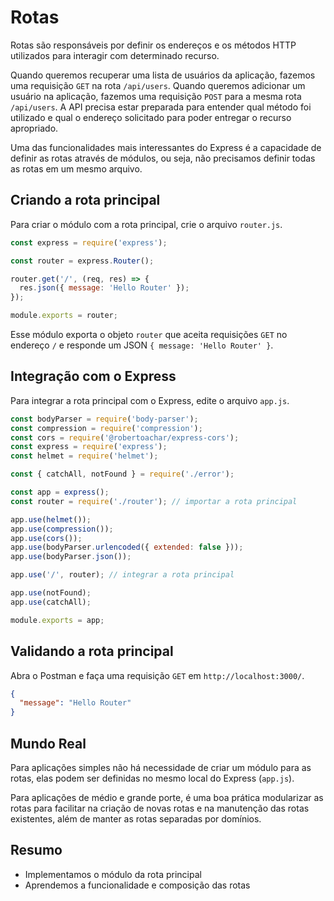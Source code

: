 # Rotas

Rotas são responsáveis por definir os endereços e os métodos HTTP utilizados para interagir com determinado recurso.

Quando queremos recuperar uma lista de usuários da aplicação, fazemos uma requisição `GET` na rota `/api/users`. Quando queremos adicionar um usuário na aplicação, fazemos uma requisição `POST` para a mesma rota `/api/users`. A API precisa estar preparada para entender qual método foi utilizado e qual o endereço solicitado para poder entregar o recurso apropriado.

Uma das funcionalidades mais interessantes do Express é a capacidade de definir as rotas através de módulos, ou seja, não precisamos definir todas as rotas em um mesmo arquivo.

## Criando a rota principal

Para criar o módulo com a rota principal, crie o arquivo `router.js`.

```javascript
const express = require('express');

const router = express.Router();

router.get('/', (req, res) => {
  res.json({ message: 'Hello Router' });
});

module.exports = router;
```

Esse módulo exporta o objeto `router` que aceita requisições `GET` no endereço `/` e responde um JSON `{ message: 'Hello Router' }`.

## Integração com o Express

Para integrar a rota principal com o Express, edite o arquivo `app.js`.

```javascript
const bodyParser = require('body-parser');
const compression = require('compression');
const cors = require('@robertoachar/express-cors');
const express = require('express');
const helmet = require('helmet');

const { catchAll, notFound } = require('./error');

const app = express();
const router = require('./router'); // importar a rota principal

app.use(helmet());
app.use(compression());
app.use(cors());
app.use(bodyParser.urlencoded({ extended: false }));
app.use(bodyParser.json());

app.use('/', router); // integrar a rota principal

app.use(notFound);
app.use(catchAll);

module.exports = app;
```

## Validando a rota principal

Abra o Postman e faça uma requisição `GET` em `http://localhost:3000/`.

```json
{
  "message": "Hello Router"
}
```

## Mundo Real

Para aplicações simples não há necessidade de criar um módulo para as rotas, elas podem ser definidas no mesmo local do Express (`app.js`).

Para aplicações de médio e grande porte, é uma boa prática modularizar as rotas para facilitar na criação de novas rotas e na manutenção das rotas existentes, além de manter as rotas separadas por domínios.

## Resumo

- Implementamos o módulo da rota principal
- Aprendemos a funcionalidade e composição das rotas
